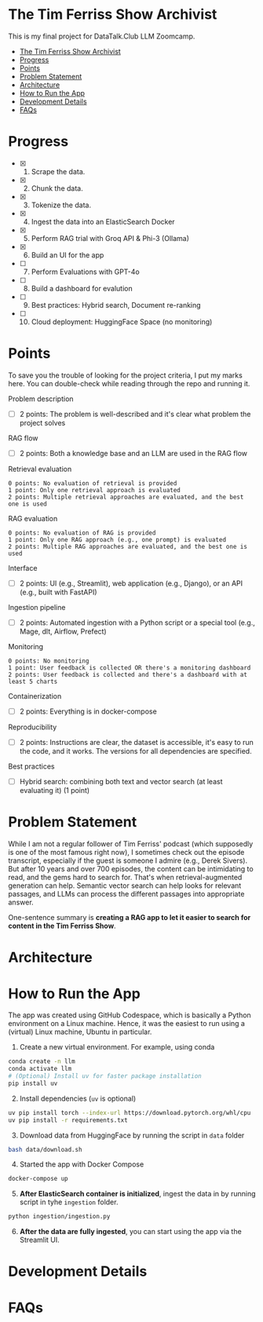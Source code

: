 # The Tim Ferriss Show Archivist
This is my final project for DataTalk.Club LLM Zoomcamp.
- [The Tim Ferriss Show Archivist](#the-tim-ferriss-show-archivist)
- [Progress](#progress)
- [Points](#points)
- [Problem Statement](#problem-statement)
- [Architecture](#architecture)
- [How to Run the App](#how-to-run-the-app)
- [Development Details](#development-details)
- [FAQs](#faqs)


# Progress
- [x] 1. Scrape the data.
- [x] 2. Chunk the data.
- [x] 3. Tokenize the data.
- [x] 4. Ingest the data into an ElasticSearch Docker
- [x] 5. Perform RAG trial with Groq API & Phi-3 (Ollama)
- [x] 6. Build an UI for the app
- [ ] 7. Perform Evaluations with GPT-4o
- [ ] 8. Build a dashboard for evalution
- [ ] 9. Best practices: Hybrid search, Document re-ranking
- [ ] 10. Cloud deployment: HuggingFace Space (no monitoring)

# Points
To save you the trouble of looking for the project criteria, I put my marks here. You can double-check while reading through the repo and running it.

Problem description
- [ ] 2 points: The problem is well-described and it's clear what problem the project solves

RAG flow
- [ ] 2 points: Both a knowledge base and an LLM are used in the RAG flow

Retrieval evaluation

    0 points: No evaluation of retrieval is provided
    1 point: Only one retrieval approach is evaluated
    2 points: Multiple retrieval approaches are evaluated, and the best one is used

RAG evaluation

    0 points: No evaluation of RAG is provided
    1 point: Only one RAG approach (e.g., one prompt) is evaluated
    2 points: Multiple RAG approaches are evaluated, and the best one is used

Interface
- [ ] 2 points: UI (e.g., Streamlit), web application (e.g., Django), or an API (e.g., built with FastAPI)

Ingestion pipeline
- [ ] 2 points: Automated ingestion with a Python script or a special tool (e.g., Mage, dlt, Airflow, Prefect)

Monitoring

    0 points: No monitoring
    1 point: User feedback is collected OR there's a monitoring dashboard
    2 points: User feedback is collected and there's a dashboard with at least 5 charts

Containerization
- [ ] 2 points: Everything is in docker-compose

Reproducibility
- [ ] 2 points: Instructions are clear, the dataset is accessible, it's easy to run the code, and it works. The versions for all dependencies are specified.

Best practices
- [ ] Hybrid search: combining both text and vector search (at least evaluating it) (1 point)

# Problem Statement
While I am not a regular follower of Tim Ferriss' podcast (which supposedly is one of the most famous right now), I sometimes check out the episode transcript, especially if the guest is someone I admire (e.g., Derek Sivers). But after 10 years and over 700 episodes, the content can be intimidating to read, and the gems hard to search for. That's when retrieval-augmented generation can help. Semantic vector search can help looks for relevant passages, and LLMs can process the different passages into appropriate answer.

One-sentence summary is **creating a RAG app to let it easier to search for content in the Tim Ferriss Show**.

# Architecture


# How to Run the App
The app was created using GitHub Codespace, which is basically a Python environment on a Linux machine. Hence, it was the easiest to run using a (virtual) Linux machine, Ubuntu in particular.

1. Create a new virtual environment. For example, using conda
```bash
conda create -n llm
conda activate llm
# (Optional) Install uv for faster package installation
pip install uv
```
2. Install dependencies (`uv` is optional)
```bash
uv pip install torch --index-url https://download.pytorch.org/whl/cpu
uv pip install -r requirements.txt
```
3. Download data from HuggingFace by running the script in `data` folder
```bash
bash data/download.sh
```
4. Started the app with Docker Compose
```bash
docker-compose up
```
5. **After ElasticSearch container is initialized**, ingest the data in by running script in tyhe `ingestion` folder.
```bash
python ingestion/ingestion.py
```
6. **After the data are fully ingested**, you can start using the app via the Streamlit UI.

# Development Details

# FAQs